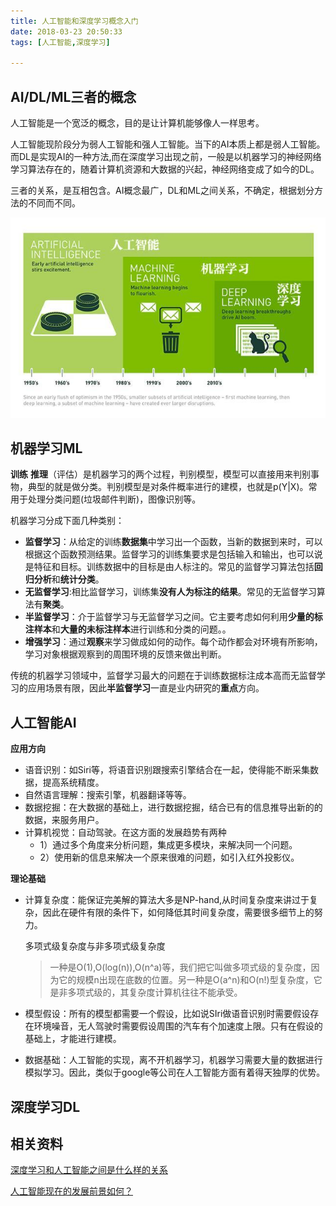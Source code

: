 ```yaml
---
title: 人工智能和深度学习概念入门
date: 2018-03-23 20:50:33
tags: [人工智能,深度学习] 

---
```


## AI/DL/ML三者的概念

人工智能是一个宽泛的概念，目的是让计算机能够像人一样思考。

人工智能现阶段分为弱人工智能和强人工智能。当下的AI本质上都是弱人工智能。而DL是实现AI的一种方法,而在深度学习出现之前，一般是以机器学习的神经网络学习算法存在的，随着计算机资源和大数据的兴起，神经网络变成了如今的DL。

三者的关系，是互相包含。AI概念最广，DL和ML之间关系，不确定，根据划分方法的不同而不同。

![AI/DI/ML关系](人工智能和深度学习概念入门/AIDIML关系.jpg)

<!--more-->

## 机器学习ML

**训练** **推理**（评估）是机器学习的两个过程，判别模型，模型可以直接用来判别事物，典型的就是做分类。判别模型是对条件概率进行的建模，也就是p(Y|X)。常用于处理分类问题(垃圾邮件判断)，图像识别等。 

机器学习分成下面几种类别：

- **监督学习**：从给定的训练**数据集**中学习出一个函数，当新的数据到来时，可以根据这个函数预测结果。监督学习的训练集要求是包括输入和输出，也可以说是特征和目标。训练数据中的目标是由人标注的。常见的监督学习算法包括**回归分析**和**统计分类**。
- **无监督学习**:相比监督学习，训练集**没有人为标注的结果**。常见的无监督学习算法有**聚类**。
- **半监督学习**：介于监督学习与无监督学习之间。它主要考虑如何利用**少量的标注样本**和**大量的未标注样本**进行训练和分类的问题。。
- **增强学习**：通过**观察**来学习做成如何的动作。每个动作都会对环境有所影响，学习对象根据观察到的周围环境的反馈来做出判断。

传统的机器学习领域中，监督学习最大的问题在于训练数据标注成本高而无监督学习的应用场景有限，因此**半监督学习**一直是业内研究的**重点**方向。

## 人工智能AI

**应用方向**

* 语音识别：如Siri等，将语音识别跟搜索引擎结合在一起，使得能不断采集数据，提高系统精度。
* 自然语言理解：搜索引擎，机器翻译等等。
* 数据挖掘：在大数据的基础上，进行数据挖掘，结合已有的信息推导出新的的数据，来服务用户。 
* 计算机视觉：自动驾驶。在这方面的发展趋势有两种
  * 1）通过多个角度来分析问题，集成更多模块，来解决同一个问题。
  * 2）使用新的信息来解决一个原来很难的问题，如引入红外投影仪。

**理论基础**

* 计算复杂度：能保证完美解的算法大多是NP-hand,从时间复杂度来讲过于复杂，因此在硬件有限的条件下，如何降低其时间复杂度，需要很多细节上的努力。

  多项式级复杂度与非多项式级复杂度

  > 一种是O(1),O(log(n)),O(n^a)等，我们把它叫做多项式级的复杂度，因为它的规模n出现在底数的位置。另一种是O(a^n)和O(n!)型复杂度，它是非多项式级的，其复杂度计算机往往不能承受。

* 模型假设：所有的模型都需要一个假设，比如说SIri做语音识别时需要假设存在环境噪音，无人驾驶时需要假设周围的汽车有个加速度上限。只有在假设的基础上，才能进行建模。

* 数据基础：人工智能的实现，离不开机器学习，机器学习需要大量的数据进行模拟学习。因此，类似于google等公司在人工智能方面有着得天独厚的优势。

## 深度学习DL



## 相关资料

[深度学习和人工智能之间是什么样的关系](https://www.zhihu.com/question/30545893)

[人工智能现在的发展前景如何？](https://www.zhihu.com/question/20102212)

